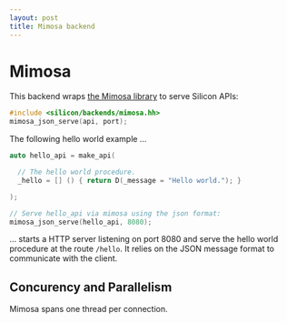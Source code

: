 ```yaml
---
layout: post
title: Mimosa backend
---
```


Mimosa
=====================

This backend wraps [the Mimosa library](https://github.com/abique/mimosa) to serve Silicon APIs:

```c++
#include <silicon/backends/mimosa.hh>
mimosa_json_serve(api, port);
```

The following hello world example ...

```c++
auto hello_api = make_api(

  // The hello world procedure.
  _hello = [] () { return D(_message = "Hello world."); }

);

// Serve hello_api via mimosa using the json format:
mimosa_json_serve(hello_api, 8080);
```

... starts a HTTP server listening on port 8080 and serve the hello world
procedure at the route ```/hello```. It relies on the JSON message
format to communicate with the client.

## Concurency and Parallelism

Mimosa spans one thread per connection.
